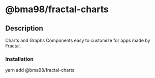 # @bma98/fractal-charts

## Description

Charts and Graphs Components easy to customize for apps made by Fractal.

### Installation

yarn add @bma98/fractal-charts
